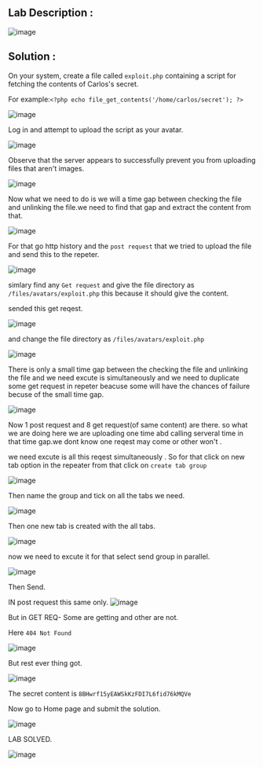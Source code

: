 ## Lab Description :

![image](https://github.com/ananthan05/Portswigger_labs/assets/140697378/f4f7115e-958d-4e66-a265-fa605fece86a)

## Solution :

On your system, create a file called `exploit.php` containing a script for fetching the contents of Carlos's secret.

For example:`<?php echo file_get_contents('/home/carlos/secret'); ?>`

![image](https://github.com/ananthan05/Portswigger_labs/assets/140697378/e35273c6-b0f3-4fe6-a06c-f1daaa2d8370)

Log in and attempt to upload the script as your avatar.

![image](https://github.com/ananthan05/Portswigger_labs/assets/140697378/19763f82-6a93-4621-a76c-da049c5ed595)

 Observe that the server appears to successfully prevent you from uploading files that aren't images.

 ![image](https://github.com/ananthan05/Portswigger_labs/assets/140697378/b4657528-7590-4e3d-b4af-f0b716c57a84)


Now what we need to do is we will a time gap between checking the file and unlinking the file.we need to find that gap and extract the content from that.

![image](https://github.com/ananthan05/Portswigger_labs/assets/140697378/25e40e77-04c2-4bf6-83d8-d9c2335eca68)

For that go http history and the `post request` that we tried to upload the file and send this to the repeter.

![image](https://github.com/ananthan05/Portswigger_labs/assets/140697378/81e8f120-331b-4e98-b007-9e67e142db58)

simlary find any `Get request`  and give the file directory as `/files/avatars/exploit.php` this because it should give the content.

sended this get reqest.

![image](https://github.com/ananthan05/Portswigger_labs/assets/140697378/5a58a834-83af-4dc7-882e-74b6ca3c004e)

and change the file directory as `/files/avatars/exploit.php`

![image](https://github.com/ananthan05/Portswigger_labs/assets/140697378/6e3c1869-25e9-449b-ba85-9de79d73263a)

There is only a small time gap between the checking the file and unlinking the file and we need excute is simultaneously and we need to duplicate some get request in repeter beacuse some will have the chances of failure becuse of the small time gap.

![image](https://github.com/ananthan05/Portswigger_labs/assets/140697378/58e866a7-56e0-48ee-b75e-379f5c1547a5)

Now 1 post request and 8 get request(of same content) are there. so what we are doing here we are uploading one time abd calling serveral time in that time gap.we dont know one reqest may come or other won't .

we need excute is all this reqest simultaneously . So for that  click on new tab option in the repeater from that click on `create tab group`

![image](https://github.com/ananthan05/Portswigger_labs/assets/140697378/83a084ce-038f-4645-aea9-23058ac5fd8e)

Then name the group and tick on all the tabs we need.

![image](https://github.com/ananthan05/Portswigger_labs/assets/140697378/d3ba1d40-47ba-450c-a88c-fe1a47ffbace)
 
 
Then one new tab is created with the all tabs.

![image](https://github.com/ananthan05/Portswigger_labs/assets/140697378/43b4b972-d231-4d8d-a67a-033d8f476354)

now we need to excute it for that select send group in parallel.

![image](https://github.com/ananthan05/Portswigger_labs/assets/140697378/1d591861-f786-4216-b6a1-4dee547e7bca)

Then Send.

IN post request this same only.
![image](https://github.com/ananthan05/Portswigger_labs/assets/140697378/68460b4a-877e-48af-8684-ad90455e0cdc)

But in GET REQ- Some are getting and other are not.

Here `404 Not Found` 

![image](https://github.com/ananthan05/Portswigger_labs/assets/140697378/2a49c63a-8d7e-4592-8979-29052defa694)

But rest ever thing got.

![image](https://github.com/ananthan05/Portswigger_labs/assets/140697378/fd7f80bf-4f6f-470e-ad25-58e3a4697c76)

The secret content is `8BHwrf15yEAWSkKzFDI7L6fid76kMQVe`

Now go to Home page and submit the solution.

![image](https://github.com/ananthan05/Portswigger_labs/assets/140697378/0ad54a94-e165-4d5f-bfd4-5eb472b844b2)

LAB SOLVED.

![image](https://github.com/ananthan05/Portswigger_labs/assets/140697378/9e69dfbe-46ec-483a-b90e-713f51279657)
